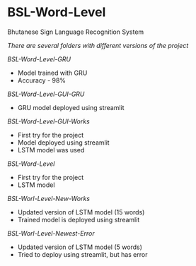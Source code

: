 # BSL-Word-Level
Bhutanese Sign Language Recognition System

_There are several folders with different versions of the project_

_BSL-Word-Level-GRU_
- Model trained with GRU
- Accuracy - 98%

_BSL-Word-Level-GUI-GRU_
- GRU model deployed using streamlit

_BSL-Word-Level-GUI-Works_
- First try for the project
- Model deployed using streamlit
- LSTM model was used
  
_BSL-Word-Level_
- First try for the project
- LSTM model 
  
_BSL-Worl-Level-New-Works_
- Updated version of LSTM model (15 words)
- Trained model is deployed using streamlit
  
_BSL-Worl-Level-Newest-Error_
- Updated version of LSTM model (5 words)
- Tried to deploy using streamlit, but has error
